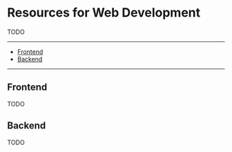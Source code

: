 # Resources for Web Development

TODO

***
- [Frontend](#frontend)
- [Backend](#backend)
***



## Frontend

TODO




## Backend

TODO
